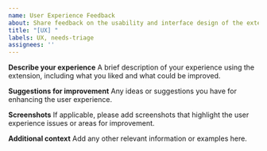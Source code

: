 ```yaml
---
name: User Experience Feedback
about: Share feedback on the usability and interface design of the extension
title: "[UX] "
labels: UX, needs-triage
assignees: ''
---
```


**Describe your experience**
A brief description of your experience using the extension, including what you liked and what could be improved.

**Suggestions for improvement**
Any ideas or suggestions you have for enhancing the user experience.

**Screenshots**
If applicable, please add screenshots that highlight the user experience issues or areas for improvement.

**Additional context**
Add any other relevant information or examples here.
